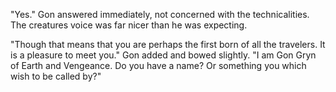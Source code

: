 "Yes." Gon answered immediately, not concerned with the technicalities. The creatures voice was far nicer than he was expecting.

"Though that means that you are perhaps the first born of all the travelers. It is a pleasure to meet you." Gon added and bowed slightly. "I am Gon Gryn of Earth and Vengeance. Do you have a name? Or something you which wish to be called by?"